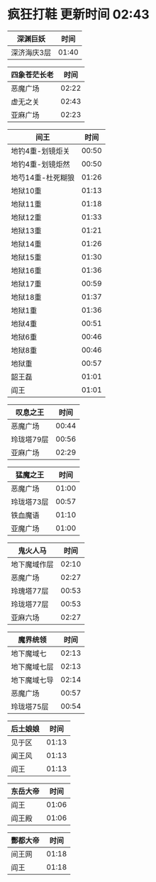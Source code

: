 # 疯狂打鞋 更新时间 02:43

| 深渊巨妖   | 时间    |
|--------|-------|
| 深济海庆3层 | 01:40 |

| 四象苍茫长老   | 时间    |
|--------|-------|
| 恶魔广场 | 02:22 |
| 虚无之关 | 02:43 |
| 亚麻广场 | 02:23 |

| 间王   | 时间    |
|--------|-------|
| 地钓4重-划镜炬关 | 00:50 |
| 地钓4重-划镜炬然 | 00:50 |
| 地芍14重-杜死糊狼 | 01:26 |
| 地狱10重 | 01:13 |
| 地狱11重 | 01:18 |
| 地狱12重 | 01:33 |
| 地狱13重 | 01:21 |
| 地狱14重 | 01:26 |
| 地狱15重 | 01:30 |
| 地狱16重 | 01:36 |
| 地狱17重 | 00:59 |
| 地狱18重 | 01:37 |
| 地狱1重 | 01:36 |
| 地狱4重 | 00:51 |
| 地狱6重 | 00:46 |
| 地狱8重 | 00:46 |
| 地狱重 | 00:57 |
| 韶王磊 | 01:01 |
| 阎王 | 01:01 |

| 叹息之王   | 时间    |
|--------|-------|
| 恶魔广场 | 00:44 |
| 玲珑塔79层 | 00:56 |
| 亚麻广场 | 02:29 |

| 猛魔之王   | 时间    |
|--------|-------|
| 恶魔广场 | 01:00 |
| 玲珑塔73层 | 00:57 |
| 铁血魔语 | 01:10 |
| 亚魔广场 | 01:00 |

| 鬼火人马   | 时间    |
|--------|-------|
| 地下魔域作层 | 02:10 |
| 恶魔广场 | 02:27 |
| 玲瑰塔77层 | 00:53 |
| 玲珑塔77层 | 00:53 |
| 亚麻六场 | 02:27 |

| 魔界统领   | 时间    |
|--------|-------|
| 地下魔域七 | 02:13 |
| 地下魔域七层 | 02:13 |
| 地下魔域七导 | 02:14 |
| 恶魔广场 | 00:57 |
| 玲珑塔75层 | 00:54 |

| 后土娘娘   | 时间    |
|--------|-------|
| 见于区 | 01:13 |
| 闻王风 | 01:13 |
| 阎王 | 01:13 |

| 东岳大帝   | 时间    |
|--------|-------|
| 阎王 | 01:06 |
| 阎王殿 | 01:06 |

| 酆都大帝   | 时间    |
|--------|-------|
| 间王网 | 01:18 |
| 阎王 | 01:18 |